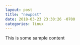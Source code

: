 ```yaml
---
layout: post
title: "newpost"
date: 2018-03-23 23:30:26 -0700
categories: linux
---
```


This is some sample content

